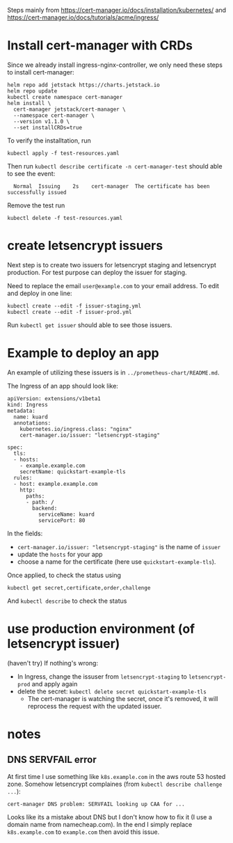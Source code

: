 Steps mainly from https://cert-manager.io/docs/installation/kubernetes/ and https://cert-manager.io/docs/tutorials/acme/ingress/

# Install cert-manager with CRDs
Since we already install ingress-nginx-controller, we only need these steps to
install cert-manager:

```
helm repo add jetstack https://charts.jetstack.io
helm repo update
kubectl create namespace cert-manager
helm install \
  cert-manager jetstack/cert-manager \
  --namespace cert-manager \
  --version v1.1.0 \
  --set installCRDs=true
```

To verify the installtation, run
```
kubectl apply -f test-resources.yaml
```

Then run `kubectl describe certificate -n cert-manager-test` should able to see the event:
```
  Normal  Issuing    2s    cert-manager  The certificate has been successfully issued
```

Remove the test run
```
kubectl delete -f test-resources.yaml
```


# create letsencrypt issuers
Next step is to create two issuers for letsencrypt staging and letsencrypt production. For
test purpose can deploy the issuer for staging. 

Need to replace the email `user@example.com` to your email address. To edit and deploy in
one line:

```
kubectl create --edit -f issuer-staging.yml
kubectl create --edit -f issuer-prod.yml
```

Run `kubectl get issuer` should able to see those issuers.


# Example to deploy an app
An example of utilizing these issuers is in `../prometheus-chart/README.md`.

The Ingress of an app should look like:
```
apiVersion: extensions/v1beta1
kind: Ingress
metadata:
  name: kuard
  annotations:
    kubernetes.io/ingress.class: "nginx"
    cert-manager.io/issuer: "letsencrypt-staging"

spec:
  tls:
  - hosts:
    - example.example.com
    secretName: quickstart-example-tls
  rules:
  - host: example.example.com
    http:
      paths:
      - path: /
        backend:
          serviceName: kuard
          servicePort: 80
```

In the fields:
* `cert-manager.io/issuer: "letsencrypt-staging"` is the name of `issuer`
* update the `hosts` for your app
* choose a name for the certificate (here use `quickstart-example-tls`).

Once applied, to check the status using
```
kubectl get secret,certificate,order,challenge
```
And `kubectl describe` to check the status

# use production environment (of letsencrypt issuer)
(haven't try)
If nothing's wrong:
* In Ingress, change the issuser from `letsencrypt-staging` to `letsencrypt-prod` and
  apply again
* delete the secret: `kubectl delete secret quickstart-example-tls`
  - The cert-manager is watching the secret, once it's removed, it will reprocess the
    request with the updated issuer.

# notes

## DNS SERVFAIL error

At first time I use something like `k8s.example.com` in the aws route 53 hosted zone.
Somehow letsencrypt complaines (from `kubectl describe challenge ...`):

```
cert-manager DNS problem: SERVFAIL looking up CAA for ...
```

Looks like its a mistake about DNS but I don't know how to fix it (I use a domain name
from namecheap.com). In the end I simply replace `k8s.example.com` to `example.com` then
avoid this issue.
